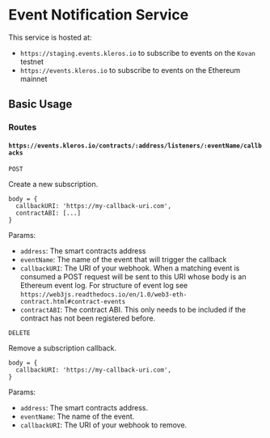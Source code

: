 # Event Notification Service

This service is hosted at:
- `https://staging.events.kleros.io` to subscribe to events on the `Kovan` testnet
- `https://events.kleros.io` to subscribe to events on the Ethereum mainnet

## Basic Usage

### Routes

#### `https://events.kleros.io/contracts/:address/listeners/:eventName/callbacks`

`POST`

Create a new subscription.

```
body = {
  callbackURI: 'https://my-callback-uri.com',
  contractABI: [...]
}
```

Params:
- `address`: The smart contracts address
- `eventName`: The name of the event that will trigger the callback
- `callbackURI`: The URI of your webhook. When a matching event is consumed a POST request will be sent to this URI whose body is an Ethereum event log. For structure of event log see `https://web3js.readthedocs.io/en/1.0/web3-eth-contract.html#contract-events`
- `contractABI`: <conditional> The contract ABI. This only needs to be included if the contract has not been registered before.

`DELETE`

Remove a subscription callback.

```
body = {
  callbackURI: 'https://my-callback-uri.com',
}
```

Params:
- `address`: The smart contracts address.
- `eventName`: The name of the event.
- `callbackURI`: The URI of your webhook to remove.
